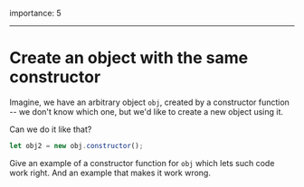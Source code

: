 importance: 5

---

# Create an object with the same constructor

Imagine, we have an arbitrary object `obj`, created by a constructor function -- we don't know which one, but we'd like to create a new object using it.

Can we do it like that?

```js
let obj2 = new obj.constructor();
```

Give an example of a constructor function for `obj` which lets such code work right. And an example that makes it work wrong.
